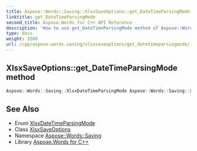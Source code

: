 ```yaml
---
title: Aspose::Words::Saving::XlsxSaveOptions::get_DateTimeParsingMode method
linktitle: get_DateTimeParsingMode
second_title: Aspose.Words for C++ API Reference
description: 'How to use get_DateTimeParsingMode method of Aspose::Words::Saving::XlsxSaveOptions class in C++.'
type: docs
weight: 3500
url: /cpp/aspose.words.saving/xlsxsaveoptions/get_datetimeparsingmode/
---
```

## XlsxSaveOptions::get_DateTimeParsingMode method




```cpp
Aspose::Words::Saving::XlsxDateTimeParsingMode Aspose::Words::Saving::XlsxSaveOptions::get_DateTimeParsingMode() const
```

## See Also

* Enum [XlsxDateTimeParsingMode](../../xlsxdatetimeparsingmode/)
* Class [XlsxSaveOptions](../)
* Namespace [Aspose::Words::Saving](../../)
* Library [Aspose.Words for C++](../../../)
